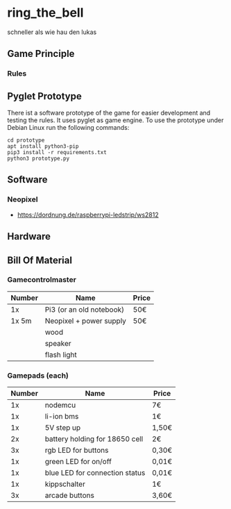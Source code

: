 # ring_the_bell
schneller als wie hau den lukas

## Game Principle
### Rules


## Pyglet Prototype
There ist a software prototype of the game for easier development and testing
the rules. It uses pyglet as game engine. To use the prototype under Debian Linux run the following commands:
```
cd prototype
apt install python3-pip
pip3 install -r requirements.txt
python3 prototype.py
```

## Software
### Neopixel
* https://dordnung.de/raspberrypi-ledstrip/ws2812


## Hardware


## Bill Of Material
### Gamecontrolmaster
| Number | Name | Price |
| ------ | ---- | ----- |
| 1x | Pi3 (or an old notebook) | 50€ |
| 1x 5m | Neopixel + power supply  | 50€ |
| | wood |
| | speaker |
| | flash light |

### Gamepads (each)
| Number | Name | Price |
| ------ | ---- | ----- |
| 1x | nodemcu | 7€ |
| 1x | li-ion bms | 1€ |
| 1x | 5V step up | 1,50€ |
| 2x | battery holding for 18650 cell | 2€ |
| 3x | rgb LED for buttons | 0,30€ |
| 1x | green LED for on/off | 0,01€ |
| 1x | blue LED for connection status | 0,01€ |
| 1x | kippschalter | 1€ |
| 3x | arcade buttons | 3,60€ |
